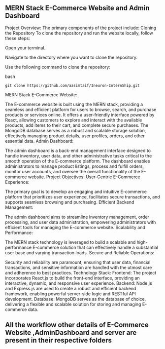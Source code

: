 ## MERN Stack E-Commerce Website and Admin Dashboard

Project Overview:
The primary components of the project include:
Cloning the Repository
To clone the repository and run the website locally, follow these steps:

Open your terminal.

Navigate to the directory where you want to clone the repository.

Use the following command to clone the repository:

bash

```git clone https://github.com/aasimtaif/Ineuron-InternShip.git```

MERN Stack E-Commerce Website:

The E-commerce website is built using the MERN stack, providing a seamless and efficient platform for users to browse, search, and purchase products or services online.
It offers a user-friendly interface powered by React, allowing customers to explore and interact with the available products, add items to their cart, and complete secure purchases.
The MongoDB database serves as a robust and scalable storage solution, effectively managing product details, user profiles, orders, and other essential data.
Admin Dashboard:

The admin dashboard is a back-end management interface designed to handle inventory, user data, and other administrative tasks critical to the smooth operation of the E-commerce platform.
The dashboard enables administrators to manage product listings, process and fulfill orders, monitor user accounts, and oversee the overall functionality of the E-commerce website.
Project Objectives:
User-Centric E-Commerce Experience:

The primary goal is to develop an engaging and intuitive E-commerce platform that prioritizes user experience, facilitates secure transactions, and supports seamless browsing and purchasing.
Efficient Backend Management:

The admin dashboard aims to streamline inventory management, order processing, and user data administration, empowering administrators with efficient tools for managing the E-commerce website.
Scalability and Performance:

The MERN stack technology is leveraged to build a scalable and high-performance E-commerce solution that can effectively handle a substantial user base and varying transaction loads.
Secure and Reliable Operations:

Security and reliability are paramount, ensuring that user data, financial transactions, and sensitive information are handled with the utmost care and adherence to best practices.
Technology Stack:
Frontend: The project incorporates React.js to build the front-end interface, providing an interactive, dynamic, and responsive user experience.
Backend: Node.js and Express.js are used to create a robust and efficient backend framework, enabling powerful server-side logic and RESTful API development.
Database: MongoDB serves as the database of choice, delivering a flexible and scalable solution for storing and managing E-commerce data.


## All the workflow other details of E-Commerce Website ,AdminDashboard and server are present in their respective folders
```
